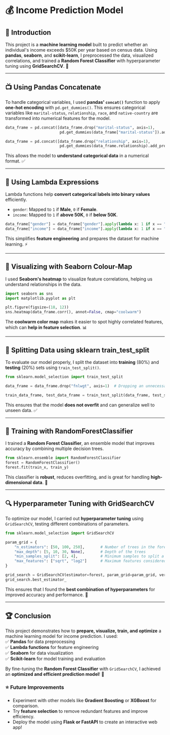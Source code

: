 # 💰 Income Prediction Model

## 📌 Introduction  
This project is a **machine learning model** built to predict whether an individual's income exceeds $50K per year based on census data. Using **pandas**, **seaborn**, and **scikit-learn**, I preprocessed the data, visualized correlations, and trained a **Random Forest Classifier** with hyperparameter tuning using **GridSearchCV**. 🚀  

---

## 📺 Using Pandas Concatenate  
To handle categorical variables, I used **pandas' `concat()`** function to apply **one-hot encoding** with `pd.get_dummies()`. This ensures categorical variables like `marital-status`, `relationship`, `race`, and `native-country` are transformed into numerical features for the model.

```python
data_frame = pd.concat([data_frame.drop("marital-status", axis=1),
                        pd.get_dummies(data_frame["marital-status"]).add_prefix("marital-status_")], axis=1)

data_frame = pd.concat([data_frame.drop("relationship", axis=1),
                        pd.get_dummies(data_frame.relationship).add_prefix("relationship_")], axis=1)
```
This allows the model to **understand categorical data** in a numerical format. ✅  

---

## 🏏 Using Lambda Expressions  
Lambda functions help **convert categorical labels into binary values** efficiently.  

- `gender`: Mapped to `1` if **Male**, `0` if **Female**.
- `income`: Mapped to `1` if **above 50K**, `0` if **below 50K**.

```python
data_frame["gender"] = data_frame["gender"].apply(lambda x: 1 if x == "Male" else 0)
data_frame["income"] = data_frame["income"].apply(lambda x: 1 if x == ">50K" else 0)
```
This simplifies **feature engineering** and prepares the dataset for machine learning. ⚡  

---

## 🎨 Visualizing with Seaborn Colour-Map  
I used **Seaborn's heatmap** to visualize feature correlations, helping us understand relationships in the data.  

```python
import seaborn as sns
import matplotlib.pyplot as plt

plt.figure(figsize=(18, 12))
sns.heatmap(data_frame.corr(), annot=False, cmap="coolwarm")
```
The **coolwarm color map** makes it easier to spot highly correlated features, which can **help in feature selection**. 📊  

---

## 🔀 Splitting Data using sklearn train_test_split  
To evaluate our model properly, I split the dataset into **training** (80%) and **testing** (20%) sets using `train_test_split()`.

```python
from sklearn.model_selection import train_test_split

data_frame = data_frame.drop("fnlwgt", axis=1)  # Dropping an unnecessary column

train_data_frame, test_data_frame = train_test_split(data_frame, test_size=0.2)
```
This ensures that the model **does not overfit** and can generalize well to unseen data. ✅  

---

## 🌳 Training with RandomForestClassifier  
I trained a **Random Forest Classifier**, an ensemble model that improves accuracy by combining multiple decision trees.

```python
from sklearn.ensemble import RandomForestClassifier
forest = RandomForestClassifier()
forest.fit(train_x, train_y)
```
This classifier is **robust**, reduces overfitting, and is great for handling **high-dimensional data**. 🚀  

---

## 🔍 Hyperparameter Tuning with GridSearchCV  
To optimize our model, I carried out **hyperparameter tuning** using `GridSearchCV`, testing different combinations of parameters.

```python
from sklearn.model_selection import GridSearchCV

param_grid = {
    "n_estimators": [50, 100, 250],       # Number of trees in the forest
    "max_depth": [5, 10, 30, None],       # Depth of the trees
    "min_samples_split": [2, 4],          # Minimum samples to split a node
    "max_features": ["sqrt", "log2"]      # Maximum features considered for splitting
}

grid_search = GridSearchCV(estimator=forest, param_grid=param_grid, verbose=10)
grid_search.best_estimator_
```
This ensures that I found the **best combination of hyperparameters** for improved accuracy and performance. 🎯  

---

## 🏆 Conclusion  
This project demonstrates how to **prepare, visualize, train, and optimize** a machine learning model for income prediction. I used:  
✅ **Pandas** for data preprocessing  
✅ **Lambda functions** for feature engineering  
✅ **Seaborn** for data visualization  
✅ **Scikit-learn** for model training and evaluation  

By fine-tuning the **Random Forest Classifier** with `GridSearchCV`, I achieved an **optimized and efficient prediction model**! 🚀  

### ⭐ Future Improvements  
- Experiment with other models like **Gradient Boosting** or **XGBoost** for comparison.  
- Try **feature selection** to remove redundant features and improve efficiency.  
- Deploy the model using **Flask or FastAPI** to create an interactive web app!  